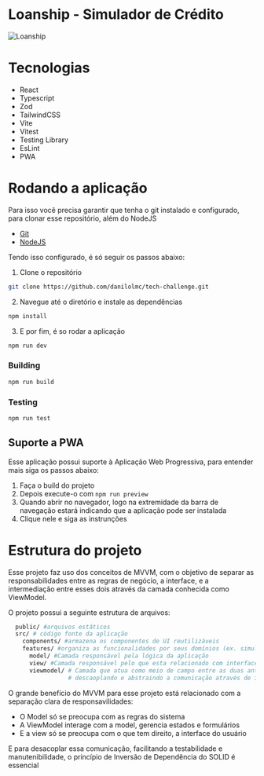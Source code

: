 # Loanship - Simulador de Crédito

![Loanship](projectexample.gif)

# Tecnologias

- React
- Typescript
- Zod
- TailwindCSS
- Vite
- Vitest
- Testing Library
- EsLint
- PWA

# Rodando a aplicação

Para isso você precisa garantir que tenha o git instalado e configurado, para clonar esse repositório, além do NodeJS
- [Git](https://git-scm.com/book/pt-br/v2/Come%C3%A7ando-Instalando-o-Git)
- [NodeJS](https://nodejs.org/en/download)

Tendo isso configurado, é só seguir os passos abaixo:

1. Clone o repositório
```bash
git clone https://github.com/danilolmc/tech-challenge.git
```
2. Navegue até o diretório e instale as dependências
```bash
npm install
```
3. E por fim, é so rodar a aplicação 
```bash
npm run dev
```

### Building
```bash
npm run build
```

### Testing
```bash
npm run test
```

## Suporte a PWA

Esse aplicação possui suporte à Aplicação Web Progressiva, para entender mais siga os passos abaixo:

1. Faça o build do projeto
2. Depois execute-o com `npm run preview`
3. Quando abrir no navegador, logo na extremidade da barra de navegação estará indicando que a aplicação pode ser instalada
4. Clique nele e siga as instrunções


# Estrutura do projeto

Esse projeto faz uso dos conceitos de MVVM, com o objetivo de separar as responsabilidades entre as regras de negócio, a interface, e a intermediação entre esses dois através da camada conhecida como ViewModel.

O projeto possui a seguinte estrutura de arquivos:
```bash 
  public/ #arquivos estáticos
  src/ # código fonte da aplicação
    components/ #armazena os componentes de UI reutilizáveis
    features/ #organiza as funcionalidades por seus domínios (ex. simulador)
      model/ #Camada responsável pela lógica da aplicação
      view/ #Camada responsável pelo que esta relacionado com interface visual e interação com o usuário
      viewmodel/ # Camada que atua como meio de campo entre as duas anteriores, 
                 # descaoplando e abstraindo a comunicação através de inversão de dependência
```

O grande benefício do MVVM para esse projeto está relacionado com a separação clara de responsavilidades:

- O Model só se preocupa com as regras do sistema 
- A ViewModel interage com a model, gerencia estados e formulários 
- E a view só se preocupa com o que tem direito, a interface do usuário

E para desacoplar essa comunicação, facilitando a testabilidade e manutenibilidade, o princípio de Inversão de Dependência do SOLID é essencial